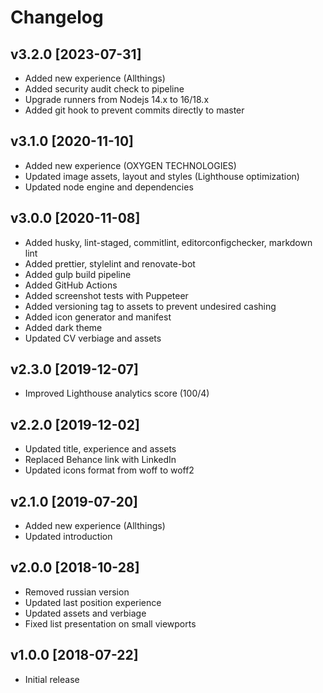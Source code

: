 # Changelog

## v3.2.0 [2023-07-31]

- Added new experience (Allthings)
- Added security audit check to pipeline
- Upgrade runners from Nodejs 14.x to 16/18.x
- Added git hook to prevent commits directly to master

## v3.1.0 [2020-11-10]

- Added new experience (OXYGEN TECHNOLOGIES)
- Updated image assets, layout and styles (Lighthouse optimization)
- Updated node engine and dependencies

## v3.0.0 [2020-11-08]

- Added husky, lint-staged, commitlint, editorconfigchecker, markdown lint
- Added prettier, stylelint and renovate-bot
- Added gulp build pipeline
- Added GitHub Actions
- Added screenshot tests with Puppeteer
- Added versioning tag to assets to prevent undesired cashing
- Added icon generator and manifest
- Added dark theme
- Updated CV verbiage and assets

## v2.3.0 [2019-12-07]

- Improved Lighthouse analytics score (100/4)

## v2.2.0 [2019-12-02]

- Updated title, experience and assets
- Replaced Behance link with LinkedIn
- Updated icons format from woff to woff2

## v2.1.0 [2019-07-20]

- Added new experience (Allthings)
- Updated introduction

## v2.0.0 [2018-10-28]

- Removed russian version
- Updated last position experience
- Updated assets and verbiage
- Fixed list presentation on small viewports

## v1.0.0 [2018-07-22]

- Initial release
